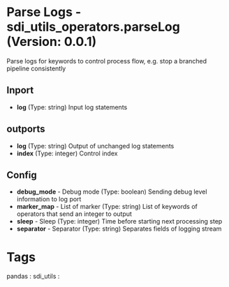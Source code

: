 # Parse Logs - sdi_utils_operators.parseLog (Version: 0.0.1)

Parse logs for keywords to control process flow, e.g. stop a branched pipeline consistently

## Inport

* **log** (Type: string) Input log statements

## outports

* **log** (Type: string) Output of unchanged log statements
* **index** (Type: integer) Control index

## Config

* **debug_mode** - Debug mode (Type: boolean) Sending debug level information to log port
* **marker_map** - List of marker (Type: string) List of keywords of operators that send an integer to output
* **sleep** - Sleep (Type: integer) Time before starting next processing step
* **separator** - Separator (Type: string) Separates fields of logging stream


# Tags
pandas : sdi_utils : 

